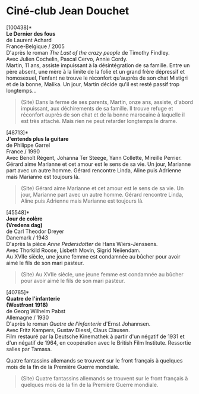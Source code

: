 # Ciné-club Jean Douchet

[100438]*  
**Le Dernier des fous**  
de Laurent Achard  
France-Belgique / 2005  
D'après le roman _The Last of the crazy people_ de Timothy Findley.  
Avec Julien Cochelin, Pascal Cervo, Annie Cordy.  
Martin, 11 ans, assiste impuissant à la désintégration de sa famille. Entre un père absent, une mère à la limite de la folie et un grand frère dépressif et homosexuel, l'enfant ne trouve le réconfort qu'auprès de son chat Mistigri et de la bonne, Malika. Un jour, Martin décide qu'il est resté passif trop longtemps...

> (Site) Dans la ferme de ses parents, Martin, onze ans, assiste, d'abord impuissant, aux déchirements de sa famille. Il trouve refuge et réconfort auprès de son chat et de la bonne marocaine à laquelle il est très attaché. Mais rien ne peut retarder longtemps le drame.

[48713]*  
**J'entends plus la guitare**  
de Philippe Garrel  
France / 1990  
Avec Benoît Régent, Johanna Ter Steege, Yann Collette, Mireille Perrier.  
Gérard aime Marianne et cet amour est le sens de sa vie. Un jour, Marianne part avec un autre homme. Gérard rencontre Linda, Aline puis Adrienne mais Marianne est toujours là.

> (Site) Gérard aime Marianne et cet amour est le sens de sa vie. Un jour, Marianne part avec un autre homme. Gérard rencontre Linda, Aline puis Adrienne mais Marianne est toujours là.

[45548]*  
**Jour de colère**  
**(Vredens dag)**  
de Carl Theodor Dreyer  
Danemark / 1943  
D'après la pièce _Anne Pedersdotter_ de Hans Wiers-Jenssens.  
Avec Thorkild Roose, Lisbeth Movin, Sigrid Neiiendam.  
Au XVIIe siècle, une jeune femme est condamnée au bûcher pour avoir aimé le fils de son mari pasteur.

> (Site) Au XVIIe siècle, une jeune femme est condamnée au bûcher pour avoir aimé le fils de son mari pasteur.

[40785]*  
**Quatre de l'infanterie**  
**(Westfront 1918)**  
de Georg Wilhelm Pabst  
Allemagne / 1930  
D'après le roman _Quatre de l'infanterie_ d'Ernst Johannsen.  
Avec Fritz Kampers, Gustav Diessl, Claus Clausen.  
Film restauré par la Deutsche Kinemathek à partir d'un négatif de 1931 et d'un négatif de 1964, en coopération avec le British Film Institute. Ressortie salles par Tamasa.

Quatre fantassins allemands se trouvent sur le front français à quelques mois de la fin de la Première Guerre mondiale.

> (Site) Quatre fantassins allemands se trouvent sur le front français à quelques mois de la fin de la Première Guerre mondiale.

